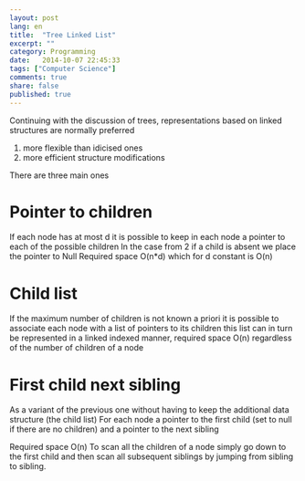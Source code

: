 ```yaml
---
layout: post
lang: en
title:  "Tree Linked List"
excerpt: ""
category: Programming
date:   2014-10-07 22:45:33
tags: ["Computer Science"]
comments: true
share: false
published: true
---
```

Continuing with the discussion of trees, representations based on linked structures are normally preferred 

1. more flexible than idicised ones
2. more efficient structure modifications

There are three main ones

Pointer to children
==================
If each node has at most d it is possible to keep in each node a pointer to each of the possible children
In the case from 2 if a child is absent we place the pointer to Null Required space O(n*d) which for d constant is O(n)

Child list
===========
If the maximum number of children is not known a priori it is possible to associate each node with a list of pointers to its children this list can in turn be represented in a linked indexed manner, required space O(n) regardless of the number of children of a node

First child next sibling
================================
As a variant of the previous one without having to keep the additional data structure (the child list)
For each node a pointer to the first child (set to null if there are no children) and a pointer to the next sibling

Required space O(n)
To scan all the children of a node simply go down to the first child and then scan all subsequent siblings by jumping from sibling to sibling.